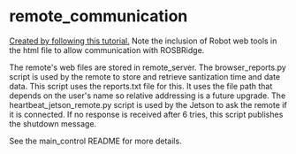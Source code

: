# remote_communication

[Created by following this tutorial.](https://github.com/NVIDIA/jetson-gpio#installation)
Note the inclusion of Robot web tools in the html file to allow communication with ROSBRidge.


The remote's web files are stored in remote_server. 
The browser_reports.py script is used by the remote to store and retrieve santization time and date data. This script uses the reports.txt file for this. It uses the file path that depends on the user's name so relative addressing is a future upgrade.
The heartbeat_jetson_remote.py script is used by the Jetson to ask the remote if it is connected. If no response is received after 6 tries, this script publishes the shutdown message.

See the main_control README for more details.
